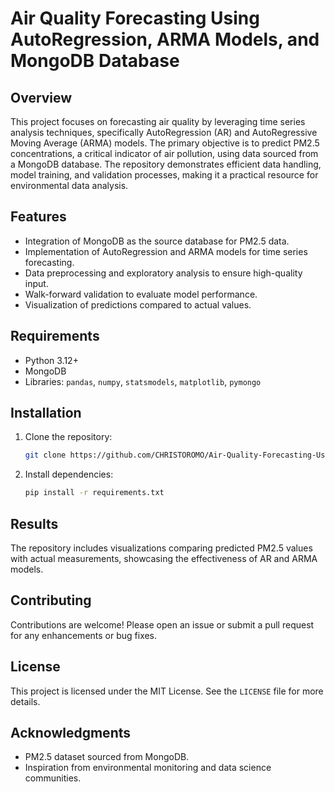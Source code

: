 # Air Quality Forecasting Using AutoRegression, ARMA Models, and MongoDB Database

## Overview
This project focuses on forecasting air quality by leveraging time series analysis techniques, specifically AutoRegression (AR) and AutoRegressive Moving Average (ARMA) models. The primary objective is to predict PM2.5 concentrations, a critical indicator of air pollution, using data sourced from a MongoDB database. The repository demonstrates efficient data handling, model training, and validation processes, making it a practical resource for environmental data analysis.

## Features
- Integration of MongoDB as the source database for PM2.5 data.
- Implementation of AutoRegression and ARMA models for time series forecasting.
- Data preprocessing and exploratory analysis to ensure high-quality input.
- Walk-forward validation to evaluate model performance.
- Visualization of predictions compared to actual values.

## Requirements
- Python 3.12+
- MongoDB
- Libraries: `pandas`, `numpy`, `statsmodels`, `matplotlib`, `pymongo`

## Installation
1. Clone the repository:
   ```bash
   git clone https://github.com/CHRISTOROMO/Air-Quality-Forecasting-Using-AutoRegression-and-ARMA-Models-using-MongoDB-as-the-Database.git
   ```
2. Install dependencies:
   ```bash
   pip install -r requirements.txt
   ```

## Results
The repository includes visualizations comparing predicted PM2.5 values with actual measurements, showcasing the effectiveness of AR and ARMA models.

## Contributing
Contributions are welcome! Please open an issue or submit a pull request for any enhancements or bug fixes.

## License
This project is licensed under the MIT License. See the `LICENSE` file for more details.

## Acknowledgments
- PM2.5 dataset sourced from MongoDB.
- Inspiration from environmental monitoring and data science communities.

